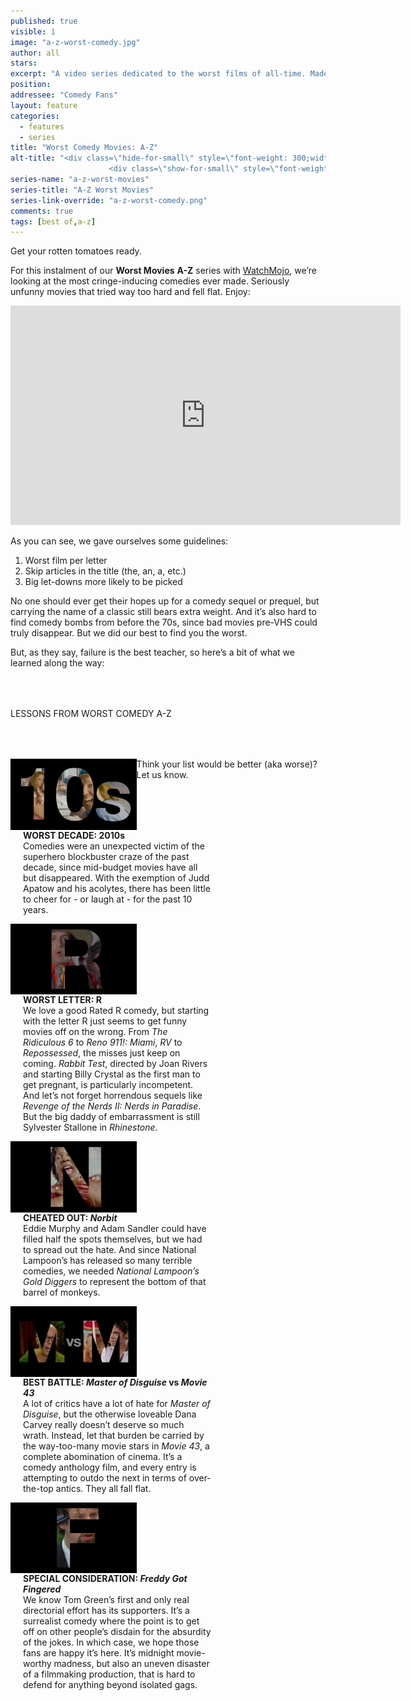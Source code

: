 ```yaml
---
published: true
visible: 1
image: "a-z-worst-comedy.jpg"
author: all
stars: 
excerpt: "A video series dedicated to the worst films of all-time. Made In partnership with our friends at WatchMojo."
position: 
addressee: "Comedy Fans"
layout: feature
categories: 
  - features
  - series
title: "Worst Comedy Movies: A-Z"
alt-title: "<div class=\"hide-for-small\" style=\"font-weight: 300;width: 16rem;margin: -10rem auto 0 auto;font-family: Helvetica Neue;color: #fff;font-size: 1.5rem;padding-left: 2rem;text-align: center;\">The worst movies of all time</div>
	                  <div class=\"show-for-small\" style=\"font-weight: 300;width: 10rem;margin: 3.5rem auto 0 auto;font-family: Helvetica Neue;color: #fff;font-size: 1rem;padding-left: 1rem;text-align: center;\">The worst movies of all time</div>"
series-name: "a-z-worst-movies"
series-title: "A-Z Worst Movies"
series-link-override: "a-z-worst-comedy.png"
comments: true
tags: [best of,a-z]
---
```

Get your rotten tomatoes ready. 

For this instalment of our **Worst Movies** **A-Z** series with [WatchMojo](https://www.youtube.com/channel/UCaWd5_7JhbQBe4dknZhsHJg), we’re looking at the most cringe-inducing comedies ever made. Seriously unfunny movies that tried way too hard and fell flat. Enjoy:

<div class="video-container"><iframe width="624" height="351" src="https://www.youtube.com/embed/Vtxr3ckp8dU?ecver=1" frameborder="0" allowfullscreen></iframe></div>

As you can see, we gave ourselves some guidelines:

1. Worst film per letter
1. Skip articles in the title (the, an, a, etc.)
1. Big let-downs more likely to be picked

No one should ever get their hopes up for a comedy sequel or prequel, but carrying the name of a classic still bears extra weight. And it’s also hard to find comedy bombs from before the 70s, since bad movies pre-VHS could truly disappear. But we did our best to find you the worst. 

But, as they say, failure is the best teacher, so here’s a bit of what we learned along the way:

<p class="intro" style="margin-top:4rem">LESSONS FROM WORST COMEDY A-Z</p>

<div class="clearfix" style="margin-top:4rem;width:100%;">
	<div style="height:100%;float:left;width:40%;">
		<img style="vertical-align: top;display: inline-block;" src="/assets/img/features/inline/a-z-worst-comedy/worst-decade.jpg"> 
	</div>
	<p style="margin-top:0;float:left;width:60%;padding-left: 20px;">
		<strong>WORST DECADE: 2010s</strong><br />
		Comedies were an unexpected victim of the superhero blockbuster craze of the past decade, since mid-budget movies have all but disappeared. With the exemption of Judd Apatow and his acolytes, there has been little to cheer for - or laugh at - for the past 10 years.
      </p>
</div>

<div class="clearfix"  style="margin-top:4rem;width:100%;">
	<div style="height:100%;float:left;width:40%;">
		<img style="vertical-align: top;display: inline-block;" src="/assets/img/features/inline/a-z-worst-comedy/worst-letter.jpg"> 
	</div>
	<p style="margin-top:0;float:left;width:60%;padding-left: 20px;">
		<strong>WORST LETTER: R</strong><br />
	    We love a good Rated R comedy, but starting with the letter R just seems to get funny movies off on the wrong. From <em>The</em> <em>Ridiculous 6</em> to <em>Reno 911!: Miami</em>, <em>RV</em> to <em>Repossessed</em>, the misses just keep on coming. <em>Rabbit Test</em>, directed by Joan Rivers and starting Billy Crystal as the first man to get pregnant, is particularly incompetent. And let’s not forget horrendous sequels like <em>Revenge of the Nerds II: Nerds in Paradise</em>. But the big daddy of embarrassment is still Sylvester Stallone in <em>Rhinestone</em>.	</p>
</div>

<div class="clearfix"  style="margin-top:4rem;width:100%;">
	<div style="height:100%;float:left;width:40%;">
		<img style="vertical-align: top;display: inline-block;" src="/assets/img/features/inline/a-z-worst-comedy/cheated-out.jpg"> 
	</div>
	<p style="margin-top:0;float:left;width:60%;padding-left: 20px;">
		<strong>CHEATED OUT: <em>Norbit</em></strong><br />
	Eddie Murphy and Adam Sandler could have filled half the spots themselves, but we had to spread out the hate. And since National Lampoon’s has released so many terrible comedies, we needed <em>National Lampoon’s Gold Diggers</em> to represent the bottom of that barrel of monkeys.
	</p>
</div>

<div class="clearfix" style="margin-top:4rem;width:100%;">
	<div style="height:100%;float:left;width:40%;">
		<img style="vertical-align: top;display: inline-block;" src="/assets/img/features/inline/a-z-worst-comedy/best-battle.jpg"> 
	</div>
	<p style="margin-top:0;float:left;width:60%;padding-left: 20px;"> 
		<strong>BEST BATTLE: <em>Master of Disguise</em> vs <em>Movie 43</em></strong><br />
	  A lot of critics have a lot of hate for <em>Master of Disguise</em>, but the otherwise loveable Dana Carvey really doesn’t deserve so much wrath. Instead, let that burden be carried by the way-too-many movie stars in <em>Movie 43</em>, a complete abomination of cinema. It’s a comedy anthology film, and every entry is attempting to outdo the next in terms of over-the-top antics. They all fall flat.
	</p>
</div>

<div class="clearfix"  style="margin:4rem 0;width:100%;">
	<div style="height:100%;float:left;width:40%;">
		<img style="vertical-align: top;display: inline-block;" src="/assets/img/features/inline/a-z-worst-comedy/special-consideration.jpg"> 
	</div>
	<p style="margin-top:0;float:left;width:60%;padding-left: 20px;">
		<strong>SPECIAL CONSIDERATION: <em>Freddy Got Fingered</em></strong><br />
	    We know Tom Green’s first and only real directorial effort has its supporters. It’s a surrealist comedy where the point is to get off on other people’s disdain for the absurdity of the jokes. In which case, we hope those fans are happy it’s here. It’s midnight movie-worthy madness, but also an uneven disaster of a filmmaking production, that is hard to defend for anything beyond isolated gags.
	</p>
</div>

Think your list would be better (aka worse)? Let us know.